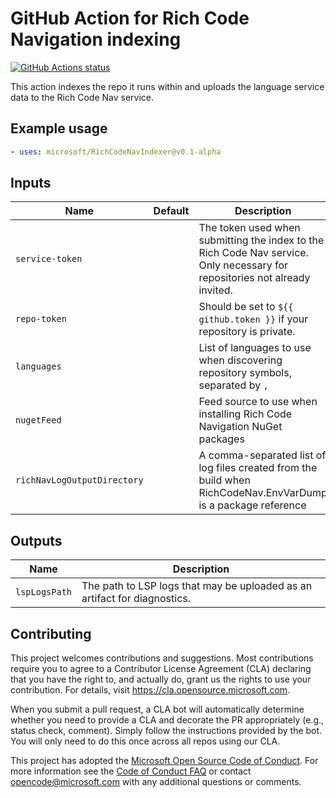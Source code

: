 # GitHub Action for Rich Code Navigation indexing

[![GitHub Actions status](https://github.com/microsoft/RichCodeNavIndexer/workflows/CI/PR/badge.svg)](https://github.com/microsoft/RichCodeNavIndexer/actions)

This action indexes the repo it runs within and uploads the language service data to the Rich Code Nav service.

## Example usage

```yaml
- uses: microsoft/RichCodeNavIndexer@v0.1-alpha
```

## Inputs

|Name|Default|Description
|--|--|--|
`service-token` | | The token used when submitting the index to the Rich Code Nav service. Only necessary for repositories not already invited.
`repo-token` | | Should be set to `${{ github.token }}` if your repository is private.
`languages` | | List of languages to use when discovering repository symbols, separated by `,`
`nugetFeed` | | Feed source to use when installing Rich Code Navigation NuGet packages
`richNavLogOutputDirectory` | | A comma-separated list of log files created from the build when RichCodeNav.EnvVarDump is a package reference

## Outputs

Name | Description
--|--
`lspLogsPath` | The path to LSP logs that may be uploaded as an artifact for diagnostics.

## Contributing

This project welcomes contributions and suggestions.  Most contributions require you to agree to a
Contributor License Agreement (CLA) declaring that you have the right to, and actually do, grant us
the rights to use your contribution. For details, visit https://cla.opensource.microsoft.com.

When you submit a pull request, a CLA bot will automatically determine whether you need to provide
a CLA and decorate the PR appropriately (e.g., status check, comment). Simply follow the instructions
provided by the bot. You will only need to do this once across all repos using our CLA.

This project has adopted the [Microsoft Open Source Code of Conduct](https://opensource.microsoft.com/codeofconduct/).
For more information see the [Code of Conduct FAQ](https://opensource.microsoft.com/codeofconduct/faq/) or
contact [opencode@microsoft.com](mailto:opencode@microsoft.com) with any additional questions or comments.
